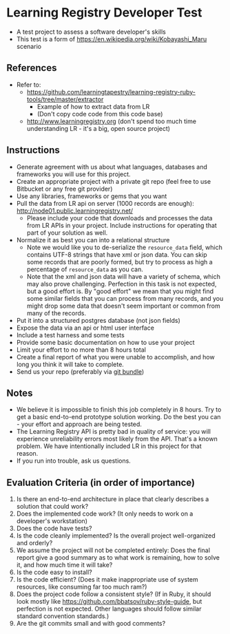 # Learning Registry Developer Test
* A test project to assess a software developer's skills
* This test is a form of https://en.wikipedia.org/wiki/Kobayashi_Maru scenario

## References
* Refer to: 
  * https://github.com/learningtapestry/learning-registry-ruby-tools/tree/master/extractor
    * Example of how to extract data from LR
    * (Don't copy code code from this code base)
  * http://www.learningregistry.org (don't spend too much time understanding LR - it's a big, open source project)

## Instructions
* Generate agreement with us about what languages, databases and frameworks you will use for this project.
* Create an appropriate project with a private git repo (feel free to use Bitbucket or any free git provider)
* Use any libraries, frameworks or gems that you want
* Pull the data from LR api on server (1000 records are enough): http://node01.public.learningregistry.net/
  * Please include your code that downloads and processes the data from LR APIs in your project. Include instructions for operating that part of your solution as well.
* Normalize it as best you can into a relational structure
  * Note we would like you to de-serialize the `resource_data` field, which contains UTF-8 strings that have xml or json data. You can skip some records that are poorly formed, but try to process as high a percentage of `resource_data` as you can. 
  * Note that the xml and json data will have a variety of schema, which may also prove challenging. Perfection in this task is not expected, but a good effort is. By "good effort" we mean that you might find some similar fields that you can process from many records, and you might drop some data that doesn't seem important or common from many of the records.
* Put it into a structured postgres database (not json fields)
* Expose the data via an api or html user interface
* Include a test harness and some tests
* Provide some basic documentation on how to use your project
* Limit your effort to no more than 8 hours total
* Create a final report of what you were unable to accomplish, and how long you think it will take to complete.
* Send us your repo (preferably via [git bundle](https://git-scm.com/blog/2010/03/10/bundles.html))

## Notes
* We believe it is impossible to finish this job completely in 8 hours. Try to get a basic end-to-end prototype solution working. Do the best you can - your effort and approach are being tested.
* The Learning Registry API is pretty bad in quality of service: you will experience unreliability errors most likely from the API. That's a known problem. We have intentionally included LR in this project for that reason.
* If you run into trouble, ask us questions.

## Evaluation Criteria (in order of importance)
1. Is there an end-to-end architecture in place that clearly describes a solution that could work?
1. Does the implemented code work? (It only needs to work on a developer's workstation)
1. Does the code have tests?
1. Is the code cleanly implemented? Is the overall project well-organized and orderly?
1. We assume the project will not be completed entirely: Does the final report give a good summary as to what work is remaining, how to solve it, and how much time it will take?
1. Is the code easy to install?
1. Is the code efficient? (Does it make inappropriate use of system resources, like consuming far too much ram?)
1. Does the project code follow a consistent style? (If in Ruby, it should look mostly like https://github.com/bbatsov/ruby-style-guide, but perfection is not expected. Other languages should follow similar standard convention standards.)
1. Are the git commits small and with good comments?
